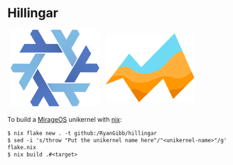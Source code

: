 
# Hillingar

<div align="center">
    <table style="border: none;">
        <tbody style="border: none;">
            <tr style="border: none;">
                <td style="text-align: center; border: none;"><img width="200" src="readme/nix-snowflake.svg" alt="Nix snowflake"></td>
                <td style="text-align: center; border: none;"><img width="200" src="readme/mirage-logo.svg" alt="Mirage logo"></td>
            </tr>
        </tbody>
    </table>
</div>

To build a [MirageOS](https://mirage.io) unikernel with [nix](https://nixos.org):
```
$ nix flake new . -t github:/RyanGibb/hillingar
$ sed -i 's/throw "Put the unikernel name here"/"<unikernel-name>"/g' flake.nix
$ nix build .#<target>
```
